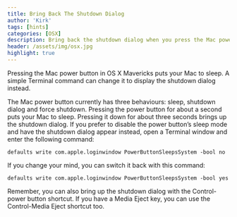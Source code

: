 ```yaml
---
title: Bring Back The Shutdown Dialog
author: 'Kirk'
tags: [hints]
categories: [OSX]
description: Bring back the shutdown dialog when you press the Mac power button.
header: /assets/img/osx.jpg
highlight: true
---
```


Pressing the Mac power button in OS X Mavericks puts your Mac to sleep. A simple Terminal command can change it to display the shutdown dialog instead.

The Mac power button currently has three behaviours: sleep, shutdown dialog and force shutdown. Pressing the power button for about a second puts your Mac to sleep. Pressing it down for about three seconds brings up the shutdown dialog. If you prefer to disable the power button’s sleep mode and have the shutdown dialog appear instead, open a Terminal window and enter the following command:

    defaults write com.apple.loginwindow PowerButtonSleepsSystem -bool no

If you change your mind, you can switch it back with this command:

    defaults write com.apple.loginwindow PowerButtonSleepsSystem -bool yes

Remember, you can also bring up the shutdown dialog with the Control-power button shortcut. If you have a Media Eject key, you can use the Control-Media Eject shortcut too.
